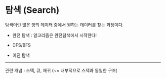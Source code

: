 # 탐색 (Search)
탐색이란 많은 양의 데이터 중에서 원하는 데이터를 찾는 과정이다.
+ 완전 탐색 : 알고리즘은 완전탐색에서 시작한다!

+ DFS/BFS

+ 이진 탐색
---
관련 개념 : 스택, 큐, 재귀 (~= 내부적으로 스택과 동일한 구조)